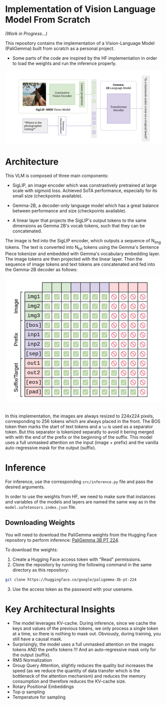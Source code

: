 # Implementation of Vision Language Model From Scratch

_(Work in Progress...)_

This repository contains the implementation of a Vision-Language Model (PaliGemma) built from scratch as a personal project.

- Some parts of the code are inspired by the HF implementation in order to load the weights and run the inference properly.

![PaliGemma Architecture.](media/architecture.png)

# Architecture

This VLM is composed of three main components:

- SigLIP, an image encoder which was constrastively pretrained at large scale with sigmoid loss. Achieved SoTA performance, especially for its small size (checkpoints available).

- Gemma-2B, a decoder-only language model which has a great balance between performance and size (checkpoints available).

- A linear layer that projects the SigLIP's output tokens to the same dimensions as Gemma 2B's vocab tokens, such that they can be concatenated.

The image is fed into the SigLIP encoder, which outputs a sequence of N<sub>img</sub> tokens. The text is converted into N<sub>txt</sub> tokens using the Gemma's Sentence Piece tokenizer and embedded with Gemma's vocabulary embedding layer. The image tokens are then projected with the linear layer. Then the sequence of image tokens and text tokens are concatenated and fed into the Gemma-2B decoder as follows:

<div align="center">
  <img src="media/prefix-lm-masking.png" alt="PaliGemma Architecture" width="500" />
</div>

<br>

In this implementation, the images are always resized to 224x224 pixels, corresponding to 256 tokens which are always placed in the front. The BOS token then marks the start of text tokens and a `\u` is used as a separator token. But this separator is tokenized separatly to avoid it bering merged with with the end of the prefix or the beginning of the suffix. This model uses a full unmasked attention on the input (image + prefix) and the vanilla auto-regressive mask for the output (suffix).

# Inference

For inference, use the corresponding `src/inference.py` file and pass the desired arguments.

In order to use the weights from HF, we need to make sure that instances and variables of the models and layers are named the same way as in the `model.safetensors.index.json` file.

## Downloading Weights

You will need to download the PaliGemma weights from the Hugging Face repository to perform inference: [PaliGemma 3B PT 224](https://huggingface.co/google/paligemma-3b-pt-224).

To download the weights:

1. Create a Hugging Face access token with "Read" permissions.
2. Clone the repository by running the following command in the same directory as this repository:

```bash
git clone https://huggingface.co/google/paligemma-3b-pt-224
```
3. Use the access token as the password with your usename.


# Key Architectural Insights

- The model leverages KV-cache. During inference, since we cache the keys and values of the previous tokens, we only process a single token at a time, so there is nothing to mask out. Obviously, during training, you still have a causal mask.
- Surprisingly, the model uses a full unmasked attention on the images tokens AND the prefix tokens !!! And an auto-regressive mask only for the output (suffix).
- RMS Normalization 
- Group Query Attention, slightly reduces the quality but increases the speed (as we reduce the quantity of data transfer which is the bottleneck of the attention mechanism) and reduces the memory consumption and therefore reduces the KV-cache size.
- Rotary Positional Embeddings
- Top-p sampling
- Temperature for sampling